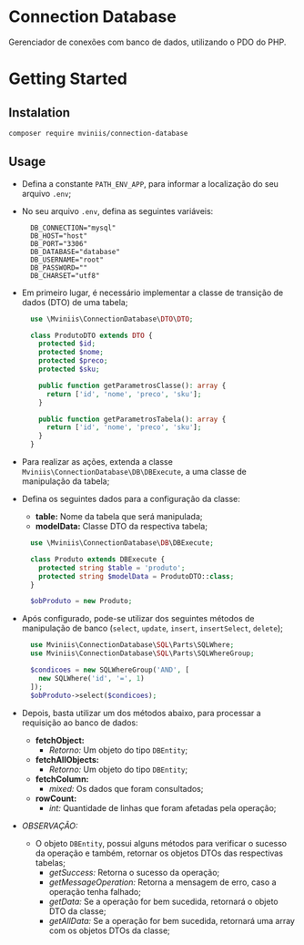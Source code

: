 # Connection Database
Gerenciador de conexões com banco de dados, utilizando o PDO do PHP.

# Getting Started
## Instalation
```sh
composer require mviniis/connection-database
```

## Usage
 * Defina a constante `PATH_ENV_APP`, para informar a localização do seu arquivo `.env`;
 * No seu arquivo `.env`, defina as seguintes variáveis:
    ```
      DB_CONNECTION="mysql"
      DB_HOST="host"
      DB_PORT="3306"
      DB_DATABASE="database"
      DB_USERNAME="root"
      DB_PASSWORD=""
      DB_CHARSET="utf8"
    ```
  
  * Em primeiro lugar, é necessário implementar a classe de transição de dados (DTO) de uma tabela;
    ```php
      use \Mviniis\ConnectionDatabase\DTO\DTO;

      class ProdutoDTO extends DTO {
        protected $id; 
        protected $nome; 
        protected $preco; 
        protected $sku; 

        public function getParametrosClasse(): array {
          return ['id', 'nome', 'preco', 'sku'];
        }

        public function getParametrosTabela(): array {
          return ['id', 'nome', 'preco', 'sku'];
        }
      }
    ```
  
  * Para realizar as ações, extenda a classe `Mviniis\ConnectionDatabase\DB\DBExecute`, a uma classe de manipulação da tabela;
  * Defina os seguintes dados para a configuração da classe:
    * **table:** Nome da tabela que será manipulada;
    * **modelData:** Classe DTO da respectiva tabela;
    ```php
      use \Mviniis\ConnectionDatabase\DB\DBExecute;

      class Produto extends DBExecute {
        protected string $table = 'produto';
        protected string $modelData = ProdutoDTO::class;
      }

      $obProduto = new Produto;
    ```

  * Após configurado, pode-se utilizar dos seguintes métodos de manipulação de banco (`select`, `update`, `insert`, `insertSelect`, `delete`);
    ```php
      use Mviniis\ConnectionDatabase\SQL\Parts\SQLWhere;
      use Mviniis\ConnectionDatabase\SQL\Parts\SQLWhereGroup;

      $condicoes = new SQLWhereGroup('AND', [
        new SQLWhere('id', '=', 1)
      ]);
      $obProduto->select($condicoes);
    ```
  
  * Depois, basta utilizar um dos métodos abaixo, para processar a requisição ao banco de dados:
    * **fetchObject:**
      * *Retorno:* Um objeto do tipo `DBEntity`;
    * **fetchAllObjects:**
      * *Retorno:* Um objeto do tipo `DBEntity`;
    * **fetchColumn:**
      * *mixed:* Os dados que foram consultados;
    * **rowCount:**
      * *int:* Quantidade de linhas que foram afetadas pela operação;
  
  * *OBSERVAÇÃO:*
    * O objeto `DBEntity`, possui alguns métodos para verificar o sucesso da operação e também, retornar os objetos DTOs das respectivas tabelas;
      * *getSuccess:* Retorna o sucesso da operação;
      * *getMessageOperation:* Retorna a mensagem de erro, caso a operação tenha falhado;
      * *getData:* Se a operação for bem sucedida, retornará o objeto DTO da classe;
      * *getAllData:* Se a operação for bem sucedida, retornará uma array com os objetos DTOs da classe;
